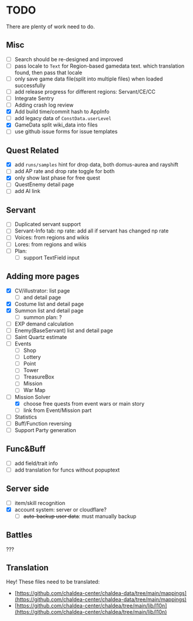 # TODO

There are plenty of work need to do.

## Misc

- [ ] Search should be re-designed and improved
- [ ] pass locale to `Text` for Region-based gamedata text.
      which translation found, then pass that locale
- [ ] only save game data file(split into multiple files) when loaded successfully
- [ ] add release progress for different regions: Servant/CE/CC
- [ ] Integrate Sentry
- [ ] Adding crash log review
- [x] Add build time/commit hash to AppInfo
- [ ] add legacy data of `ConstData.userLevel`
- [x] GameData split wiki_data into files
- [ ] use github issue forms for issue templates

## Quest Related

- [x] add `runs/samples` hint for drop data, both domus-aurea and rayshift
- [ ] add AP rate and drop rate toggle for both
- [x] only show last phase for free quest
- [ ] QuestEnemy detail page
- [ ] add AI link

## Servant

- [ ] Duplicated servant support
- [ ] Servant-Info tab: np rate: add all if servant has changed np rate
- [ ] Voices: from regions and wikis
- [ ] Lores: from regions and wikis
- [ ] Plan:
  - [ ] support TextField input

## Adding more pages

- [x] CV/illustrator: list page 
  - [ ] and detail page
- [x] Costume list and detail page
- [x] Summon list and detail page
  - [ ] summon plan: ?
- [ ] EXP demand calculation
- [ ] Enemy(BaseServant) list and detail page
- [ ] Saint Quartz estimate
- [ ] Events
  - [ ] Shop
  - [ ] Lottery
  - [ ] Point
  - [ ] Tower
  - [ ] TreasureBox
  - [ ] Mission
  - [ ] War Map
- [ ] Mission Solver
  - [x] choose free quests from event wars or main story
  - [ ] link from Event/Mission part
- [ ] Statistics
- [ ] Buff/Function reversing
- [ ] Support Party generation

## Func&Buff

- [ ] add field/trait info
- [ ] add translation for funcs without popuptext

## Server side

- [ ] item/skill recognition
- [x] account system: server or cloudflare?
  - [ ] ~~auto-backup user data~~: must manually backup

## Battles

???

## Translation

Hey! These files need to be translated:

- [https://github.com/chaldea-center/chaldea-data/tree/main/mappings](https://github.com/chaldea-center/chaldea-data/tree/main/mappings)
- [https://github.com/chaldea-center/chaldea/tree/main/lib/l10n](https://github.com/chaldea-center/chaldea/tree/main/lib/l10n)
